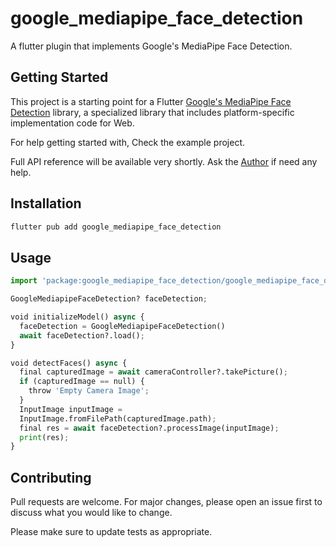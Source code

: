 # google_mediapipe_face_detection

A flutter plugin that implements Google's MediaPipe Face Detection.

## Getting Started

This project is a starting point for a Flutter
[Google's MediaPipe Face Detection](https://developers.google.com/mediapipe) library,
a specialized library that includes platform-specific implementation code for Web.

For help getting started with, Check the example project.

Full API reference will be available very shortly. Ask the
[Author](mailto:mr.khushalrao@gmail.com) if need any help.

## Installation

```bash
flutter pub add google_mediapipe_face_detection
```

## Usage

```python
import 'package:google_mediapipe_face_detection/google_mediapipe_face_detection.dart';

GoogleMediapipeFaceDetection? faceDetection;

void initializeModel() async {
  faceDetection = GoogleMediapipeFaceDetection()
  await faceDetection?.load();
}

void detectFaces() async {
  final capturedImage = await cameraController?.takePicture();
  if (capturedImage == null) {
    throw 'Empty Camera Image';
  }
  InputImage inputImage =
  InputImage.fromFilePath(capturedImage.path);
  final res = await faceDetection?.processImage(inputImage);
  print(res);
}
```

## Contributing

Pull requests are welcome. For major changes, please open an issue first
to discuss what you would like to change.

Please make sure to update tests as appropriate.
